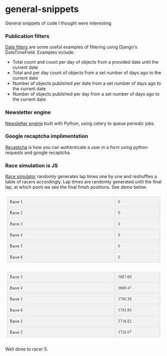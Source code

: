 # general-snippets

General snippets of code I thought were interesting

### Publication filters

[Date filters](https://github.com/bradster45/general-snippets/blob/master/datetime_filters.py) are some useful examples of filtering using Django's DateTimeField. Examples include:
- Total count and count per day of objects from a provided date until the current date
- Total and per day count of objects from a set number of days ago to the current date
- Number of objects published per date from a set number of days ago to the current date
- Number of objects published per day from a set number of days ago to the current date

### Newsletter engine

[Newsletter engine](https://github.com/bradster45/general-snippets/tree/master/newsletter_celery) built with Python, using celery to queue periodic jobs.

### Google recaptcha implimentation

[Recaptcha](https://github.com/bradster45/general-snippets/blob/master/recaptcha.py) is how you can authenticate a user in a form using python requests and google recaptcha.

### Race simulation is JS

[Race simulator](https://github.com/bradster45/general-snippets/blob/master/race_simulation/race_reshuffle_demo.html) randomly generates lap times one by one and reshuffles a table of racers accordingly. Lap times are randomly generated until the final lap, at which point we see the final finish positions. See demo below.

![start](https://github.com/bradster45/general-snippets/blob/master/race_simulation/start.png)

![end](https://github.com/bradster45/general-snippets/blob/master/race_simulation/end.png)

Well done to racer 5.
